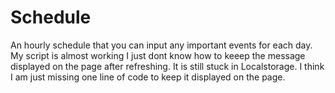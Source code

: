 # Schedule
An hourly schedule that you can input any important events for each day.
My script is almost working I just dont know how to keeep the message displayed on the page after refreshing. It is still stuck in Localstorage. I think I am just missing one line of code to keep it displayed on the page. 
